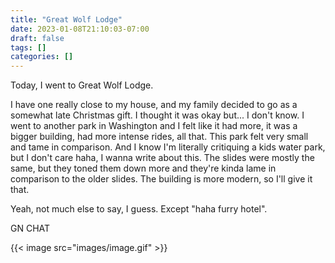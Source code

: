 ```yaml
---
title: "Great Wolf Lodge"
date: 2023-01-08T21:10:03-07:00
draft: false
tags: []
categories: []
---
```


Today, I went to Great Wolf Lodge.       

I have one really close to my house, and my family decided to go as a somewhat late Christmas gift. I thought it was okay but... I don't know. I went to another park in Washington and I felt like it had more, it was a bigger building, had more intense rides, all that. This park felt very small and tame in comparison. And I know I'm literally critiquing a kids water park, but I don't care haha, I wanna write about this. The slides were mostly the same, but they toned them down more and they're kinda lame in comparison to the older slides. The building is more modern, so I'll give it that.      

Yeah, not much else to say, I guess. Except "haha furry hotel".

GN CHAT

{{< image src="images/image.gif" >}}